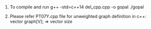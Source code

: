 1. To compile and run
    g++ -std=c++14 del_cpp.cpp -o gopal
   ./gopal

2. Please refer PT07Y.cpp file for unweighted graph definition in c++:
    vector<int> graph[V]; => vector size
 